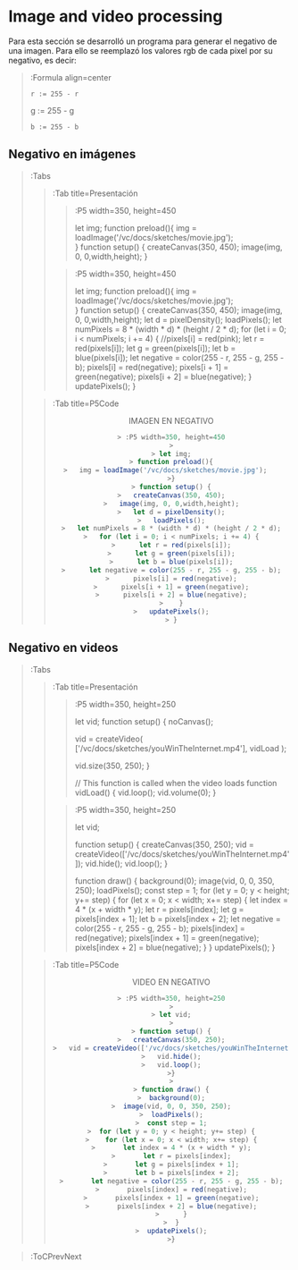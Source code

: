 # Image and video processing

Para esta sección se desarrolló un programa para generar el negativo de una imagen. Para ello se reemplazó los valores rgb de cada pixel por su negativo, es decir:


> :Formula align=center
> ```
> r := 255 - r
> ```
> g := 255 - g
> ```
> b := 255 - b
> ```

## Negativo en imágenes

> :Tabs
> > :Tab title=Presentación
> > >
> > > :P5 width=350, height=450
> > >
> > > let img;
> > > function preload(){
> > >   img = loadImage('/vc/docs/sketches/movie.jpg');   
> > >}
> > > function setup() {
> > >   createCanvas(350, 450);
> > >   image(img, 0, 0,width,height);
> > > }
> > 
> > 
> > > :P5 width=350, height=450
> > >
> > > let img;
> > > function preload(){
> > >   img = loadImage('/vc/docs/sketches/movie.jpg');   
> > >}
> > > function setup() {
> > >   createCanvas(350, 450);
> > >   image(img, 0, 0,width,height);
> > >   let d = pixelDensity();
> > >   loadPixels();
> > >   let numPixels = 8 * (width * d) * (height / 2 * d);
> > >   for (let i = 0; i < numPixels; i += 4) {
> > >      //pixels[i] = red(pink);
> > >      let r = red(pixels[i]);
> > >      let g = green(pixels[i]);
> > >      let b = blue(pixels[i]);
> > >      let negative = color(255 - r, 255 - g, 255 - b);
> > >      pixels[i] = red(negative);
> > >      pixels[i + 1] = green(negative);
> > >      pixels[i + 2] = blue(negative);
> > >    }
> > >   updatePixels();
> > > }
>
> > :Tab title=P5Code
> >
> > <center>IMAGEN EN NEGATIVO<center/>
> >
> > ```js
> > > :P5 width=350, height=450
> > >
> > > let img;
> > > function preload(){
> > >   img = loadImage('/vc/docs/sketches/movie.jpg');   
> > >}
> > > function setup() {
> > >   createCanvas(350, 450);
> > >   image(img, 0, 0,width,height);
> > >   let d = pixelDensity();
> > >   loadPixels();
> > >   let numPixels = 8 * (width * d) * (height / 2 * d);
> > >   for (let i = 0; i < numPixels; i += 4) {
> > >      let r = red(pixels[i]);
> > >      let g = green(pixels[i]);
> > >      let b = blue(pixels[i]);
> > >      let negative = color(255 - r, 255 - g, 255 - b);
> > >      pixels[i] = red(negative);
> > >      pixels[i + 1] = green(negative);
> > >      pixels[i + 2] = blue(negative);
> > >    }
> > >   updatePixels();
> > > }
> > ```
## Negativo en videos

> :Tabs
> > :Tab title=Presentación
> > >
> > > :P5 width=350, height=250
> > >
> > >let vid;
> > >function setup() {
> > >  noCanvas();
> > >
> > >  vid = createVideo(
> > >    ['/vc/docs/sketches/youWinTheInternet.mp4'],
> > >    vidLoad
> > >  );
> > >
> > >  vid.size(350, 250);
> > >}
> > >
> > >// This function is called when the video loads
> > >function vidLoad() {
> > >  vid.loop();
> > >  vid.volume(0);
> > >}
> > 
> > 
> > > :P5 width=350, height=250
> > >
> > > let vid;
> > >
> > > function setup() {
> > >   createCanvas(350, 250);
> > >   vid = createVideo(['/vc/docs/sketches/youWinTheInternet.mp4']);
> > >   vid.hide();
> > >   vid.loop();
> > >}
> > >
> > > function draw() {
> > >  background(0);
> > >  image(vid, 0, 0, 350, 250);
> > >  loadPixels();
> > >  const step = 1;
> > >  for (let y = 0; y < height; y+= step) {
> > >    for (let x = 0; x < width; x+= step) {
> > >       let index = 4 * (x + width * y);
> > >       let r = pixels[index];
> > >       let g = pixels[index + 1];
> > >       let b = pixels[index + 2];
> > >       let negative = color(255 - r, 255 - g, 255 - b);
> > >       pixels[index] = red(negative);
> > >       pixels[index + 1] = green(negative);
> > >       pixels[index + 2] = blue(negative);
> > >      }
> > >  }
> > >  updatePixels();
> > >}
>
> > :Tab title=P5Code
> >
> > <center>VIDEO EN NEGATIVO<center/>
> >
> > ```js
> > > :P5 width=350, height=250
> > >
> > > let vid;
> > >
> > > function setup() {
> > >   createCanvas(350, 250);
> > >   vid = createVideo(['/vc/docs/sketches/youWinTheInternet.mp4']);
> > >   vid.hide();
> > >   vid.loop();
> > >}
> > >
> > > function draw() {
> > >  background(0);
> > >  image(vid, 0, 0, 350, 250);
> > >  loadPixels();
> > >  const step = 1;
> > >  for (let y = 0; y < height; y+= step) {
> > >    for (let x = 0; x < width; x+= step) {
> > >       let index = 4 * (x + width * y);
> > >       let r = pixels[index];
> > >       let g = pixels[index + 1];
> > >       let b = pixels[index + 2];
> > >       let negative = color(255 - r, 255 - g, 255 - b);
> > >       pixels[index] = red(negative);
> > >       pixels[index + 1] = green(negative);
> > >       pixels[index + 2] = blue(negative);
> > >      }
> > >  }
> > >  updatePixels();
> > >}
> > ```

>:ToCPrevNext